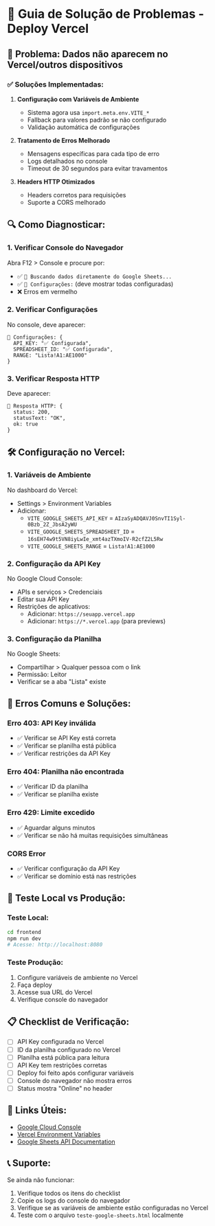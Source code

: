 # 🔧 Guia de Solução de Problemas - Deploy Vercel

## 🚨 Problema: Dados não aparecem no Vercel/outros dispositivos

### ✅ Soluções Implementadas:

1. **Configuração com Variáveis de Ambiente**
   - Sistema agora usa `import.meta.env.VITE_*`
   - Fallback para valores padrão se não configurado
   - Validação automática de configurações

2. **Tratamento de Erros Melhorado**
   - Mensagens específicas para cada tipo de erro
   - Logs detalhados no console
   - Timeout de 30 segundos para evitar travamentos

3. **Headers HTTP Otimizados**
   - Headers corretos para requisições
   - Suporte a CORS melhorado

## 🔍 Como Diagnosticar:

### 1. **Verificar Console do Navegador**
Abra F12 > Console e procure por:
- ✅ `🔄 Buscando dados diretamente do Google Sheets...`
- ✅ `📍 Configurações:` (deve mostrar todas configuradas)
- ❌ Erros em vermelho

### 2. **Verificar Configurações**
No console, deve aparecer:
```
📍 Configurações: {
  API_KEY: "✅ Configurada",
  SPREADSHEET_ID: "✅ Configurada", 
  RANGE: "Lista!A1:AE1000"
}
```

### 3. **Verificar Resposta HTTP**
Deve aparecer:
```
📡 Resposta HTTP: {
  status: 200,
  statusText: "OK",
  ok: true
}
```

## 🛠️ Configuração no Vercel:

### 1. **Variáveis de Ambiente**
No dashboard do Vercel:
- Settings > Environment Variables
- Adicionar:
  - `VITE_GOOGLE_SHEETS_API_KEY` = `AIzaSyADQAVJ0SnvTI1Syl-0Bzb_2Z_JbsA2yWU`
  - `VITE_GOOGLE_SHEETS_SPREADSHEET_ID` = `16sEH74w9t5VN8iyLwIe_xmt4azTXmoIV-R2cfZ2L5Rw`
  - `VITE_GOOGLE_SHEETS_RANGE` = `Lista!A1:AE1000`

### 2. **Configuração da API Key**
No Google Cloud Console:
- APIs e serviços > Credenciais
- Editar sua API Key
- Restrições de aplicativos:
  - Adicionar: `https://seuapp.vercel.app`
  - Adicionar: `https://*.vercel.app` (para previews)

### 3. **Configuração da Planilha**
No Google Sheets:
- Compartilhar > Qualquer pessoa com o link
- Permissão: Leitor
- Verificar se a aba "Lista" existe

## 🚨 Erros Comuns e Soluções:

### **Erro 403: API Key inválida**
- ✅ Verificar se API Key está correta
- ✅ Verificar se planilha está pública
- ✅ Verificar restrições da API Key

### **Erro 404: Planilha não encontrada**
- ✅ Verificar ID da planilha
- ✅ Verificar se planilha existe

### **Erro 429: Limite excedido**
- ✅ Aguardar alguns minutos
- ✅ Verificar se não há muitas requisições simultâneas

### **CORS Error**
- ✅ Verificar configuração da API Key
- ✅ Verificar se domínio está nas restrições

## 🧪 Teste Local vs Produção:

### **Teste Local:**
```bash
cd frontend
npm run dev
# Acesse: http://localhost:8080
```

### **Teste Produção:**
1. Configure variáveis de ambiente no Vercel
2. Faça deploy
3. Acesse sua URL do Vercel
4. Verifique console do navegador

## 📋 Checklist de Verificação:

- [ ] API Key configurada no Vercel
- [ ] ID da planilha configurado no Vercel
- [ ] Planilha está pública para leitura
- [ ] API Key tem restrições corretas
- [ ] Deploy foi feito após configurar variáveis
- [ ] Console do navegador não mostra erros
- [ ] Status mostra "Online" no header

## 🔗 Links Úteis:

- [Google Cloud Console](https://console.cloud.google.com/)
- [Vercel Environment Variables](https://vercel.com/docs/concepts/projects/environment-variables)
- [Google Sheets API Documentation](https://developers.google.com/sheets/api)

## 📞 Suporte:

Se ainda não funcionar:
1. Verifique todos os itens do checklist
2. Copie os logs do console do navegador
3. Verifique se as variáveis de ambiente estão configuradas no Vercel
4. Teste com o arquivo `teste-google-sheets.html` localmente
